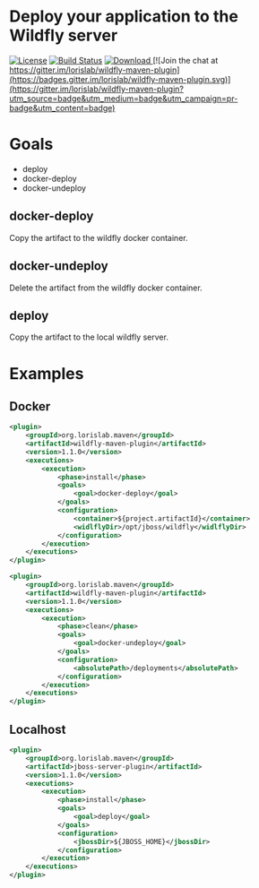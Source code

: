 # Deploy your application to the Wildfly server

[![License](https://img.shields.io/badge/License-Apache%202.0-blue.svg)](https://opensource.org/licenses/Apache-2.0)
[![Build Status](https://travis-ci.org/lorislab/wildfly-maven-plugin.png?branch=master)](https://travis-ci.org/lorislab/wildfly-maven-plugin)
[![Download](https://api.bintray.com/packages/lorislab/maven/wildfly-maven-plugin/images/download.svg) ](http://dl.bintray.com/lorislab/maven/org/lorislab/wildfly-maven-plugin/wildfly-maven-plugin/)
[![Join the chat at https://gitter.im/lorislab/wildfly-maven-plugin](https://badges.gitter.im/lorislab/wildfly-maven-plugin.svg)](https://gitter.im/lorislab/wildfly-maven-plugin?utm_source=badge&utm_medium=badge&utm_campaign=pr-badge&utm_content=badge)

# Goals
* deploy
* docker-deploy
* docker-undeploy

## docker-deploy

Copy the artifact to the wildfly docker container.

## docker-undeploy

Delete the artifact from the wildfly docker container.

## deploy

Copy the artifact to the local wildfly server.

# Examples

## Docker
```xml
<plugin>
    <groupId>org.lorislab.maven</groupId>
    <artifactId>wildfly-maven-plugin</artifactId>
    <version>1.1.0</version>
    <executions>
        <execution>
            <phase>install</phase>
            <goals>
                <goal>docker-deploy</goal>
            </goals>
            <configuration>
                <container>${project.artifactId}</container>
                <widlflyDir>/opt/jboss/wildfly</widlflyDir>
            </configuration>
        </execution>
    </executions>
</plugin>
```
```xml
<plugin>
    <groupId>org.lorislab.maven</groupId>
    <artifactId>wildfly-maven-plugin</artifactId>
    <version>1.1.0</version>
    <executions>
        <execution>
            <phase>clean</phase>
            <goals>
                <goal>docker-undeploy</goal>
            </goals>
            <configuration>
                <absolutePath>/deployments</absolutePath>
            </configuration>
        </execution>
    </executions>
</plugin>
```

## Localhost

```xml
<plugin>
    <groupId>org.lorislab.maven</groupId>
    <artifactId>jboss-server-plugin</artifactId>
    <version>1.1.0</version>
    <executions>
        <execution>
            <phase>install</phase>
            <goals>
                <goal>deploy</goal>
            </goals>
            <configuration>
                <jbossDir>${JBOSS_HOME}</jbossDir>
            </configuration>
        </execution>
    </executions>
</plugin>

```
